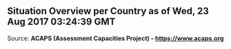 ## Situation Overview per Country as of Wed, 23 Aug 2017 03:24:39 GMT

Source: **ACAPS (Assessment Capacities Project) - https://www.acaps.org**